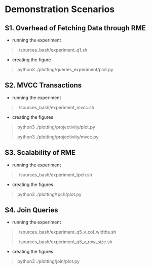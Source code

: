 # Demonstration Scenarios

## S1. Overhead of Fetching Data through RME

- running the experiment
> ./sources_bash/experiment_q1.sh
- creating the figure
> python3 ./plotting/queries_experiment/plot.py

## S2. MVCC Transactions

- running the experiment
> ./sources_bash/experiment_mvcc.sh
- creating the figures
> python3 ./plotting/projectivity/plot.py
>
> python3 ./plotting/projectivity/mvcc.py

## S3. Scalability of RME

- running the experiment
> ./sources_bash/experiment_tpch.sh
- creating the figures
> python3 ./plotting/tpch/plot.py

## S4. Join Queries

- running the experiment
> ./sources_bash/experiment_q5_v_col_widths.sh
>
> ./sources_bash/experiment_q5_v_row_size.sh
- creating the figures
> python3 ./plotting/join/plot.py